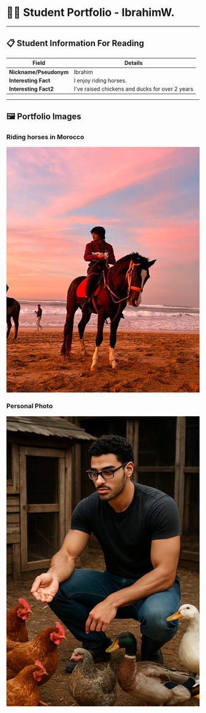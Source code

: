 # 👨‍🎓 Student Portfolio - IbrahimW. 

---

## 📋 Student Information For Reading

| **Field** | **Details** |
|-----------|-------------|
| **Nickname/Pseudonym** | Ibrahim |
| **Interesting Fact** | I enjoy riding horses. |
| **Interesting Fact2** | I've raised chickens and ducks for over 2 years|

---

## 🖼️ Portfolio Images

### Riding horses in Morocco
![Riding a horse](IMG_1188.jpeg)

### Personal Photo
![Me taking care of the flock!](d093b53b-986f-4173-bc50-5968ff0a6285.png)


